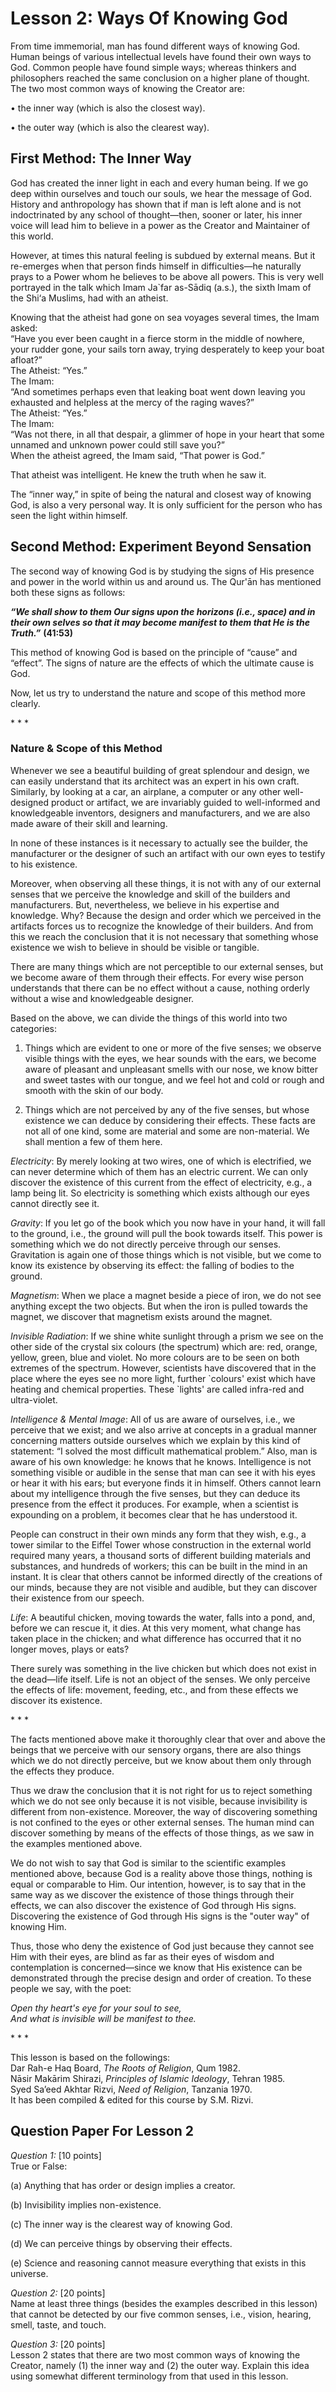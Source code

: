 Lesson 2: Ways Of Knowing God
=============================

From time immemorial, man has found different ways of knowing God. Human
beings of various intellectual levels have found their own ways to God.
Common people have found simple ways; whereas thinkers and philosophers
reached the same conclusion on a higher plane of thought. The two most
common ways of knowing the Creator are:

• the inner way (which is also the closest way).

• the outer way (which is also the clearest way).

First Method: The Inner Way
---------------------------

God has created the inner light in each and every human being. If we go
deep within ourselves and touch our souls, we hear the message of God.
History and anthropology has shown that if man is left alone and is not
indoctrinated by any school of thought—then, sooner or later, his inner
voice will lead him to believe in a power as the Creator and Maintainer
of this world.

However, at times this natural feeling is subdued by external means. But
it re-emerges when that person finds himself in difficulties—he
naturally prays to a Power whom he believes to be above all powers. This
is very well portrayed in the talk which Imam Ja\`far as-Sādiq (a.s.),
the sixth Imam of the Shi‘a Muslims, had with an atheist.

Knowing that the atheist had gone on sea voyages several times, the Imam
asked:  
 “Have you ever been caught in a fierce storm in the middle of nowhere,
your rudder gone, your sails torn away, trying desperately to keep your
boat afloat?”  
 The Atheist: “Yes.”  
 The Imam:  
 “And sometimes perhaps even that leaking boat went down leaving you
exhausted and helpless at the mercy of the raging waves?”  
 The Atheist: “Yes.”  
 The Imam:  
 “Was not there, in all that despair, a glimmer of hope in your heart
that some unnamed and unknown power could still save you?”  
 When the atheist agreed, the Imam said, “That power is God.”

That atheist was intelligent. He knew the truth when he saw it.

The “inner way,” in spite of being the natural and closest way of
knowing God, is also a very personal way. It is only sufficient for the
person who has seen the light within himself.

Second Method: Experiment Beyond Sensation
------------------------------------------

The second way of knowing God is by studying the signs of His presence
and power in the world within us and around us. The Qur'ān has mentioned
both these signs as follows:

***“We shall show to them Our signs upon the horizons (i.e., space) and
in their own selves so that it may become manifest to them that He is
the Truth.”*** **(41:53)**

This method of knowing God is based on the principle of “cause” and
“effect”. The signs of nature are the effects of which the ultimate
cause is God.

Now, let us try to understand the nature and scope of this method more
clearly.

\* \* \*

### Nature & Scope of this Method

Whenever we see a beautiful building of great splendour and design, we
can easily understand that its architect was an expert in his own craft.
Similarly, by looking at a car, an airplane, a computer or any other
well-designed product or artifact, we are invariably guided to
well-informed and knowledgeable inventors, designers and manufacturers,
and we are also made aware of their skill and learning.

In none of these instances is it necessary to actually see the builder,
the manufacturer or the designer of such an artifact with our own eyes
to testify to his existence.

Moreover, when observing all these things, it is not with any of our
external senses that we perceive the knowledge and skill of the builders
and manufacturers. But, nevertheless, we believe in his expertise and
knowledge. Why? Because the design and order which we perceived in the
artifacts forces us to recognize the knowledge of their builders. And
from this we reach the conclusion that it is not necessary that
something whose existence we wish to believe in should be visible or
tangible.

There are many things which are not perceptible to our external senses,
but we become aware of them through their effects. For every wise person
understands that there can be no effect without a cause, nothing orderly
without a wise and knowledgeable designer.

Based on the above, we can divide the things of this world into two
categories:  
 1. Things which are evident to one or more of the five senses; we
observe visible things with the eyes, we hear sounds with the ears, we
become aware of pleasant and unpleasant smells with our nose, we know
bitter and sweet tastes with our tongue, and we feel hot and cold or
rough and smooth with the skin of our body.

2. Things which are not perceived by any of the five senses, but whose
existence we can deduce by considering their effects. These facts are
not all of one kind, some are material and some are non-material. We
shall mention a few of them here.

*Electricity*: By merely looking at two wires, one of which is
electrified, we can never determine which of them has an electric
current. We can only discover the existence of this current from the
effect of electricity, e.g., a lamp being lit. So electricity is
something which exists although our eyes cannot directly see it.

*Gravity*: If you let go of the book which you now have in your hand, it
will fall to the ground, i.e., the ground will pull the book towards
itself. This power is something which we do not directly perceive
through our senses. Gravitation is again one of those things which is
not visible, but we come to know its existence by observing its effect:
the falling of bodies to the ground.

*Magnetism*: When we place a magnet beside a piece of iron, we do not
see anything except the two objects. But when the iron is pulled towards
the magnet, we discover that magnetism exists around the magnet.

*Invisible Radiation*: If we shine white sunlight through a prism we see
on the other side of the crystal six colours (the spectrum) which are:
red, orange, yellow, green, blue and violet. No more colours are to be
seen on both extremes of the spectrum. However, scientists have
discovered that in the place where the eyes see no more light, further
\`colours' exist which have heating and chemical properties. These
\`lights' are called infra-red and ultra-violet.

*Intelligence & Mental Image*: All of us are aware of ourselves, i.e.,
we perceive that we exist; and we also arrive at concepts in a gradual
manner concerning matters outside ourselves which we explain by this
kind of statement: “I solved the most difficult mathematical problem.”
Also, man is aware of his own knowledge: he knows that he knows.
Intelligence is not something visible or audible in the sense that man
can see it with his eyes or hear it with his ears; but everyone finds it
in himself. Others cannot learn about my intelligence through the five
senses, but they can deduce its presence from the effect it produces.
For example, when a scientist is expounding on a problem, it becomes
clear that he has understood it.

People can construct in their own minds any form that they wish, e.g., a
tower similar to the Eiffel Tower whose construction in the external
world required many years, a thousand sorts of different building
materials and substances, and hundreds of workers; this can be built in
the mind in an instant. It is clear that others cannot be informed
directly of the creations of our minds, because they are not visible and
audible, but they can discover their existence from our speech.

*Life*: A beautiful chicken, moving towards the water, falls into a
pond, and, before we can rescue it, it dies. At this very moment, what
change has taken place in the chicken; and what difference has occurred
that it no longer moves, plays or eats?

There surely was something in the live chicken but which does not exist
in the dead—life itself. Life is not an object of the senses. We only
perceive the effects of life: movement, feeding, etc., and from these
effects we discover its existence.

\* \* \*

The facts mentioned above make it thoroughly clear that over and above
the beings that we perceive with our sensory organs, there are also
things which we do not directly perceive, but we know about them only
through the effects they produce.

Thus we draw the conclusion that it is not right for us to reject
something which we do not see only because it is not visible, because
invisibility is different from non-existence. Moreover, the way of
discovering something is not confined to the eyes or other external
senses. The human mind can discover something by means of the effects of
those things, as we saw in the examples mentioned above.

We do not wish to say that God is similar to the scientific examples
mentioned above, because God is a reality above those things, nothing is
equal or comparable to Him. Our intention, however, is to say that in
the same way as we discover the existence of those things through their
effects, we can also discover the existence of God through His signs.  
 Discovering the existence of God through His signs is the "outer way"
of knowing Him.

Thus, those who deny the existence of God just because they cannot see
Him with their eyes, are blind as far as their eyes of wisdom and
contemplation is concerned—since we know that His existence can be
demonstrated through the precise design and order of creation. To these
people we say, with the poet:

*Open thy heart's eye for your soul to see,*  
*And what is invisible will be manifest to thee.*

\* \* \*

This lesson is based on the followings:  
 Dar Rah-e Haq Board, *The Roots of Religion*, Qum 1982.  
 Nāsir Makārim Shirazi, *Principles of Islamic Ideology*, Tehran 1985.  
 Syed Sa’eed Akhtar Rizvi, *Need of Religion*, Tanzania 1970.  
 It has been compiled & edited for this course by S.M. Rizvi.

Question Paper For Lesson 2
---------------------------

*Question 1:* [10 points]  
 True or False:

(a) Anything that has order or design implies a creator.

(b) Invisibility implies non-existence.

(c) The inner way is the clearest way of knowing God.

(d) We can perceive things by observing their effects.

(e) Science and reasoning cannot measure everything that exists in this
universe.

*Question 2:* [20 points]  
 Name at least three things (besides the examples described in this
lesson) that cannot be detected by our five common senses, i.e., vision,
hearing, smell, taste, and touch.

*Question 3:* [20 points]  
 Lesson 2 states that there are two most common ways of knowing the
Creator, namely (1) the inner way and (2) the outer way. Explain this
idea using somewhat different terminology from that used in this lesson.


